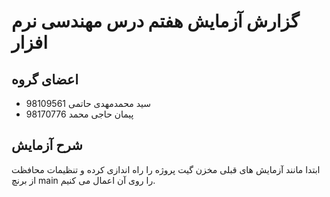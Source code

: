 # گزارش آزمایش هفتم درس مهندسی نرم افزار

## اعضای گروه

+ سید محمدمهدی حاتمی 98109561
+ پیمان حاجی محمد 98170776

## شرح آزمایش 
ابتدا مانند آزمایش های قبلی مخزن گیت پروژه را راه اندازی کرده و تنظیمات محافظت از برنچ main را روی آن اعمال می کنیم. 


